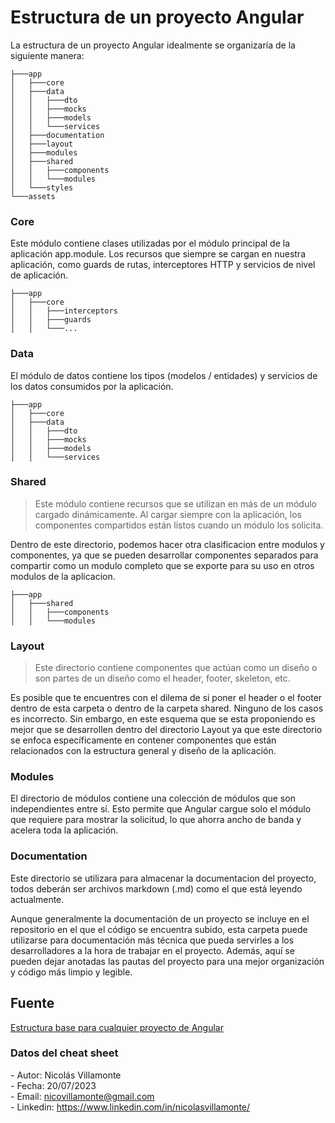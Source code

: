 # Estructura de un proyecto Angular

La estructura de un proyecto Angular idealmente se organizaría de la siguiente manera:

```
├───app
│   ├───core
│   ├───data
│   │   ├───dto
│   │   ├───mocks
│   │   ├───models
│   │   └───services
│   ├───documentation
│   ├───layout
│   ├───modules
│   ├───shared
│   │   ├───components
│   │   └───modules
│   └───styles
└───assets
```

### Core

Este módulo contiene clases utilizadas por el módulo principal de la aplicación app.module. Los recursos que siempre se cargan en nuestra aplicación, como guards de rutas, interceptores HTTP y servicios de nivel de aplicación.

```
├───app
│   ├───core
│   │   ├───interceptors
│   │   ├───guards
│   │   └───...
```

### Data

El módulo de datos contiene los tipos (modelos / entidades) y servicios de los datos consumidos por la aplicación.

```
├───app
│   ├───core
│   ├───data
│   │   ├───dto
│   │   ├───mocks
│   │   ├───models
│   │   └───services
```

### Shared

> Este módulo contiene recursos que se utilizan en más de un módulo cargado dinámicamente. Al cargar siempre con la aplicación, los componentes compartidos están listos cuando un módulo los solicita.

Dentro de este directorio, podemos hacer otra clasificacion entre modulos y componentes, ya que se pueden desarrollar componentes separados para compartir como un modulo completo que se exporte para su uso en otros modulos de la aplicacion.

```
├───app
│   ├───shared
│   │   ├───components
│   │   └───modules
```

### Layout

> Este directorio contiene componentes que actúan como un diseño o son partes de un diseño como el header, footer, skeleton, etc.

Es posible que te encuentres con el dilema de si poner el header o el footer dentro de esta carpeta o dentro de la carpeta shared. Ninguno de los casos es incorrecto. Sin embargo, en este esquema que se esta proponiendo es mejor que se desarrollen dentro del directorio Layout ya que este directorio se enfoca específicamente en contener componentes que están relacionados con la estructura general y diseño de la aplicación. 

### Modules

El directorio de módulos contiene una colección de módulos que son independientes entre sí. Esto permite que Angular cargue solo el módulo que requiere para mostrar la solicitud, lo que ahorra ancho de banda y acelera toda la aplicación.


### Documentation

Este directorio se utilizara para almacenar la documentacion del proyecto, todos deberán ser archivos markdown (.md) como el que está leyendo actualmente.

Aunque generalmente la documentación de un proyecto se incluye en el repositorio en el que el código se encuentra subido, esta carpeta puede utilizarse para documentación más técnica que pueda servirles a los desarrolladores a la hora de trabajar en el proyecto. Además, aquí se pueden dejar anotadas las pautas del proyecto para una mejor organización y código más limpio y legible.


## Fuente
[Estructura base para cualquier proyecto de Angular](https://baguilar6174.medium.com/estructura-base-para-cualquier-proyecto-de-angular-6a035a27bfcf)

### Datos del cheat sheet
\- Autor: Nicolás Villamonte <br>
\- Fecha: 20/07/2023 <br>
\- Email: nicovillamonte@gmail.com <br>
\- Linkedin: https://www.linkedin.com/in/nicolasvillamonte/ <br>
